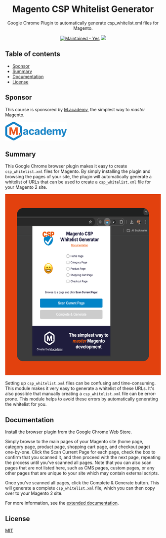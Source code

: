 <h1 align="center">Magento CSP Whitelist Generator</h1> 

<div align="center">
  <p>Google Chrome Plugin to automatically generate csp_whitelist.xml files for Magento.</p>
  <a href="https://GitHub.com/Naereen/StrapDown.js/graphs/commit-activity" target="_blank"><img src="https://img.shields.io/badge/maintained%3F-yes-brightgreen.svg?style=flat-square" alt="Maintained - Yes" /></a>
  <a href="https://opensource.org/licenses/MIT" target="_blank"><img src="https://img.shields.io/badge/license-MIT-blue.svg" /></a>
</div>

## Table of contents

- [Sponsor](#sponsor)
- [Summary](#summary)
- [Documentation](#documentation)
- [License](#license)

## Sponsor

This course is sponsored by <a href="https://m.academy/?utm_source=github&utm_medium=social&utm_campaign=magento-csp-whitelist-generator&utm_content=text&utm_term=macademy" target="_blank">M.academy</a>, the simplest way to _master_ Magento.

<a href="https://m.academy/?utm_source=github&utm_medium=social&utm_campaign=magento-csp-whitelist-generator&utm_content=graphic&utm_term=logo" target="_blank"><img src="docs/macademy-logo.png" alt="M.academy"></a>

## Summary

This Google Chrome browser plugin makes it easy to create `csp_whitelist.xml` files for Magento. By simply installing the plugin and browsing the pages of your site, the plugin will automatically generate a whitelist of URLs that can be used to create a `csp_whitelist.xml` file for your Magento 2 site.

<img src="docs/magento-csp-whitelist-generator.png" alt="Screenshot" width="600" height="583">

Setting up `csp_whitelist.xml` files can be confusing and time-consuming. This module makes it very easy to generate a whitelist of these URLs. It's also possible that manually creating a `csp_whitelist.xml` file can be error-prone. This module helps to avoid these errors by automatically generating the whitelist for you.

## Documentation

Install the browser plugin from the Google Chrome Web Store.

Simply browse to the main pages of your Magento site (home page, category page, product page, shopping cart page, and checkout page) one-by-one. Click the Scan Current Page for each page, check the box to confirm that you scanned it, and then proceed with the next page, repeating the process until you've scanned all pages. Note that you can also scan pages that are not listed here, such as CMS pages, custom pages, or any other pages that are unique to your site which may contain external scripts.

Once you've scanned all pages, click the Complete & Generate button. This will generate a complete `csp_whitelist.xml` file, which you can then copy over to your Magento 2 site.

For more information, see the [extended documentation](https://m.academy/tools/magento-csp-whitelist-generator/?utm_source=github&utm_medium=social&utm_campaign=magento-csp-whitelist-generator&utm_content=text&utm_term=related-documentation).

## License

[MIT](https://opensource.org/licenses/MIT)


